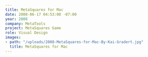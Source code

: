 ```yaml
---
title: MetaSquares for Mac
date: 2008-06-17 04:53:00 -07:00
year: 2008
company: MetaTools
project: MetaSquares Game
role: Visual Design
images:
- path: "/uploads/2008-MetaSquares-for-Mac-By-Kai-Gradert.jpg"
  title: MetaSquares for Mac
---
```


